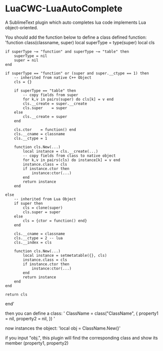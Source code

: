# LuaCWC-LuaAutoComplete

A SublimeText plugin which auto completes lua code implements Lua object-oriented.

You should add the function below to define a class defined function:
'function class(classname, super)
    local superType = type(super)
    local cls

    if superType ~= "function" and superType ~= "table" then
        superType = nil
        super = nil
    end

    if superType == "function" or (super and super.__ctype == 1) then
        -- inherited from native C++ Object
        cls = {}

        if superType == "table" then
            -- copy fields from super
            for k,v in pairs(super) do cls[k] = v end
            cls.__create = super.__create
            cls.super    = super
        else
            cls.__create = super
        end

        cls.ctor    = function() end
        cls.__cname = classname
        cls.__ctype = 1

        function cls.New(...)
            local instance = cls.__create(...)
            -- copy fields from class to native object
            for k,v in pairs(cls) do instance[k] = v end
            instance.class = cls
            if instance.ctor then
                instance:ctor(...)
            end
            return instance
        end

    else
        -- inherited from Lua Object
        if super then
            cls = clone(super)
            cls.super = super
        else
            cls = {ctor = function() end}
        end

        cls.__cname = classname
        cls.__ctype = 2 -- lua
        cls.__index = cls

        function cls.New(...)
            local instance = setmetatable({}, cls)
            instance.class = cls
            if instance.ctor then
                instance:ctor(...)
            end
            return instance
        end
    end

    return cls
end'

then you can define a class:
'
ClassName = class("ClassName",
{
	property1 = nil,
	property2 = nil,
})
'

now instances the object:
'local obj = ClassName.New()'

if you input "obj.", this plugin will find the corresponding class and show its member (property1, property2)

